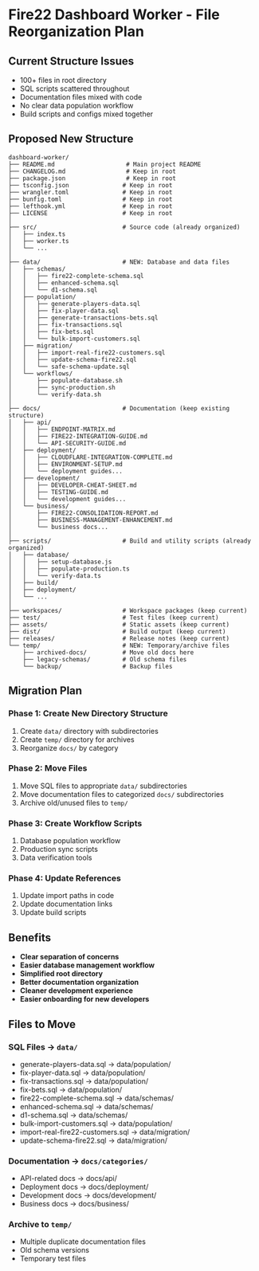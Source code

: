 # Fire22 Dashboard Worker - File Reorganization Plan

## Current Structure Issues
- 100+ files in root directory
- SQL scripts scattered throughout
- Documentation files mixed with code
- No clear data population workflow
- Build scripts and configs mixed together

## Proposed New Structure

```
dashboard-worker/
├── README.md                    # Main project README
├── CHANGELOG.md                 # Keep in root
├── package.json                 # Keep in root
├── tsconfig.json               # Keep in root
├── wrangler.toml               # Keep in root
├── bunfig.toml                 # Keep in root
├── lefthook.yml                # Keep in root
├── LICENSE                     # Keep in root
│
├── src/                        # Source code (already organized)
│   ├── index.ts
│   ├── worker.ts
│   └── ...
│
├── data/                       # NEW: Database and data files
│   ├── schemas/
│   │   ├── fire22-complete-schema.sql
│   │   ├── enhanced-schema.sql
│   │   └── d1-schema.sql
│   ├── population/
│   │   ├── generate-players-data.sql
│   │   ├── fix-player-data.sql
│   │   ├── generate-transactions-bets.sql
│   │   ├── fix-transactions.sql
│   │   ├── fix-bets.sql
│   │   └── bulk-import-customers.sql
│   ├── migration/
│   │   ├── import-real-fire22-customers.sql
│   │   ├── update-schema-fire22.sql
│   │   └── safe-schema-update.sql
│   └── workflows/
│       ├── populate-database.sh
│       ├── sync-production.sh
│       └── verify-data.sh
│
├── docs/                       # Documentation (keep existing structure)
│   ├── api/
│   │   ├── ENDPOINT-MATRIX.md
│   │   ├── FIRE22-INTEGRATION-GUIDE.md
│   │   └── API-SECURITY-GUIDE.md
│   ├── deployment/
│   │   ├── CLOUDFLARE-INTEGRATION-COMPLETE.md
│   │   ├── ENVIRONMENT-SETUP.md
│   │   └── deployment guides...
│   ├── development/
│   │   ├── DEVELOPER-CHEAT-SHEET.md
│   │   ├── TESTING-GUIDE.md
│   │   └── development guides...
│   └── business/
│       ├── FIRE22-CONSOLIDATION-REPORT.md
│       ├── BUSINESS-MANAGEMENT-ENHANCEMENT.md
│       └── business docs...
│
├── scripts/                    # Build and utility scripts (already organized)
│   ├── database/
│   │   ├── setup-database.js
│   │   ├── populate-production.ts
│   │   └── verify-data.ts
│   ├── build/
│   ├── deployment/
│   └── ...
│
├── workspaces/                 # Workspace packages (keep current)
├── test/                       # Test files (keep current)
├── assets/                     # Static assets (keep current)
├── dist/                       # Build output (keep current)
├── releases/                   # Release notes (keep current)
└── temp/                       # NEW: Temporary/archive files
    ├── archived-docs/          # Move old docs here
    ├── legacy-schemas/         # Old schema files
    └── backup/                 # Backup files
```

## Migration Plan

### Phase 1: Create New Directory Structure
1. Create `data/` directory with subdirectories
2. Create `temp/` directory for archives
3. Reorganize `docs/` by category

### Phase 2: Move Files
1. Move SQL files to appropriate `data/` subdirectories
2. Move documentation files to categorized `docs/` subdirectories  
3. Archive old/unused files to `temp/`

### Phase 3: Create Workflow Scripts
1. Database population workflow
2. Production sync scripts
3. Data verification tools

### Phase 4: Update References
1. Update import paths in code
2. Update documentation links
3. Update build scripts

## Benefits
- **Clear separation of concerns**
- **Easier database management workflow**
- **Simplified root directory** 
- **Better documentation organization**
- **Cleaner development experience**
- **Easier onboarding for new developers**

## Files to Move

### SQL Files → `data/`
- generate-players-data.sql → data/population/
- fix-player-data.sql → data/population/
- fix-transactions.sql → data/population/  
- fix-bets.sql → data/population/
- fire22-complete-schema.sql → data/schemas/
- enhanced-schema.sql → data/schemas/
- d1-schema.sql → data/schemas/
- bulk-import-customers.sql → data/population/
- import-real-fire22-customers.sql → data/migration/
- update-schema-fire22.sql → data/migration/

### Documentation → `docs/categories/`
- API-related docs → docs/api/
- Deployment docs → docs/deployment/  
- Development docs → docs/development/
- Business docs → docs/business/

### Archive to `temp/`
- Multiple duplicate documentation files
- Old schema versions
- Temporary test files